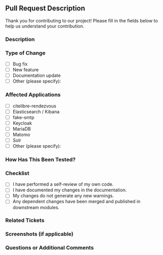 ## Pull Request Description

Thank you for contributing to our project! Please fill in the fields below to help us understand your contribution.

### Description
<!-- Please briefly describe the changes made by this PR. -->

### Type of Change
<!-- Please delete options that are not relevant. -->

- [ ] Bug fix
- [ ] New feature
- [ ] Documentation update
- [ ] Other (please specify):

### Affected Applications
<!-- Check the applications affected by this PR. -->

- [ ] citelibre-rendezvous
- [ ] Elasticsearch / Kibana
- [ ] fake-smtp
- [ ] Keycloak
- [ ] MariaDB
- [ ] Matomo
- [ ] Solr
- [ ] Other (please specify):

### How Has This Been Tested?
<!-- Describe the tests that you ran to verify your changes. Provide instructions so we can reproduce the tests. -->

### Checklist
<!-- Please check the relevant items with an 'x'. -->

- [ ] I have performed a self-review of my own code.
- [ ] I have documented my changes in the documentation.
- [ ] My changes do not generate any new warnings.
- [ ] Any dependent changes have been merged and published in downstream modules.

### Related Tickets
<!-- If this PR is related to any tickets or issues, please list the links here. -->

### Screenshots (if applicable)
<!-- Add screenshots to explain the visual changes. -->

### Questions or Additional Comments
<!-- If you have any questions or additional comments, please add them here. -->
